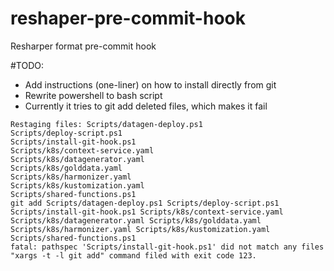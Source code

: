 # reshaper-pre-commit-hook
Resharper format pre-commit hook


#TODO:
- Add instructions (one-liner) on how to install directly from git
- Rewrite powershell to bash script
- Currently it tries to git add deleted files, which makes it fail

```
Restaging files: Scripts/datagen-deploy.ps1
Scripts/deploy-script.ps1
Scripts/install-git-hook.ps1
Scripts/k8s/context-service.yaml
Scripts/k8s/datagenerator.yaml
Scripts/k8s/golddata.yaml
Scripts/k8s/harmonizer.yaml
Scripts/k8s/kustomization.yaml
Scripts/shared-functions.ps1
git add Scripts/datagen-deploy.ps1 Scripts/deploy-script.ps1 Scripts/install-git-hook.ps1 Scripts/k8s/context-service.yaml Scripts/k8s/datagenerator.yaml Scripts/k8s/golddata.yaml Scripts/k8s/harmonizer.yaml Scripts/k8s/kustomization.yaml Scripts/shared-functions.ps1 
fatal: pathspec 'Scripts/install-git-hook.ps1' did not match any files
"xargs -t -l git add" command filed with exit code 123.
```